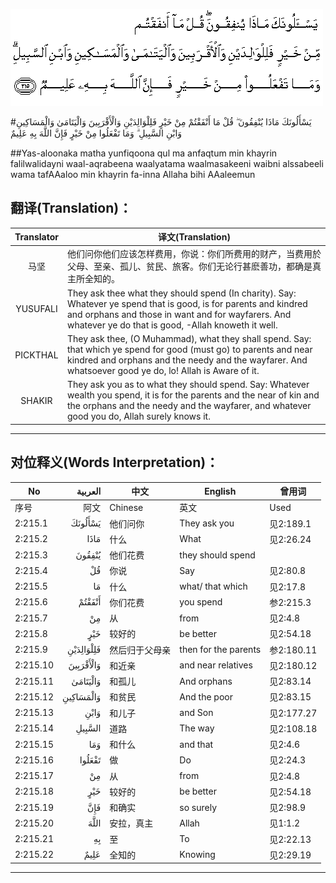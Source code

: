 ![002:215](images/002_215.gif)

#يَسْأَلُونَكَ مَاذَا يُنْفِقُونَ ۖ قُلْ مَا أَنْفَقْتُمْ مِنْ خَيْرٍ فَلِلْوَالِدَيْنِ وَالْأَقْرَبِينَ وَالْيَتَامَىٰ وَالْمَسَاكِينِ وَابْنِ السَّبِيلِ ۗ وَمَا تَفْعَلُوا مِنْ خَيْرٍ فَإِنَّ اللَّهَ بِهِ عَلِيمٌ 

##Yas-aloonaka matha yunfiqoona qul ma anfaqtum min khayrin falilwalidayni waal-aqrabeena waalyatama waalmasakeeni waibni alssabeeli wama tafAAaloo min khayrin fa-inna Allaha bihi AAaleemun 

## 翻译(Translation)：

| Translator | 译文(Translation)                                            |
| :--------: | ------------------------------------------------------------ |
|    马坚    | 他们问你他们应该怎样费用，你说：你们所费用的财产，当费用於父母、至亲、孤儿、贫民、旅客。你们无论行甚麽善功，都确是真主所全知的。 |
|  YUSUFALI  | They ask thee what they should spend (In charity). Say: Whatever ye spend that is good, is for parents and kindred and orphans and those in want and for wayfarers. And whatever ye do that is good, -Allah knoweth it well. |
|  PICKTHAL  | They ask thee, (O Muhammad), what they shall spend. Say: that which ye spend for good (must go) to parents and near kindred and orphans and the needy and the wayfarer. And whatsoever good ye do, lo! Allah is Aware of it. |
|   SHAKIR   | They ask you as to what they should spend. Say: Whatever wealth you spend, it is for the parents and the near of kin and the orphans and the needy and the wayfarer, and whatever good you do, Allah surely knows it. |

---

## 对位释义(Words Interpretation)：

| No   | العربية | 中文    | English | 曾用词 |
| ---- | ------: | ------- | ------- | ------ |
| 序号 |    阿文 | Chinese | 英文    | Used   |
| 2:215.1  | يَسْأَلُونَكَ   | 他们问你       | They ask you         | 见2:189.1  |
| 2:215.2  | مَاذَا      | 什么           | What                 | 见2:26.24  |
| 2:215.3  | يُنْفِقُونَ    | 他们花费       | they should spend    |            |
| 2:215.4  | قُلْ        | 你说           | Say                  | 见2:80.8   |
| 2:215.5  | مَا        | 什么           | what/ that which     | 见2:17.8   |
| 2:215.6  | أَنْفَقْتُمْ    | 你们花费       | you spend            | 参2:215.3  |
| 2:215.7  | مِنْ        | 从             | from                 | 见2:4.8    |
| 2:215.8  | خَيْرٍ       | 较好的         | be better            | 见2:54.18  |
| 2:215.9  | فَلِلْوَالِدَيْنِ | 然后归于父母亲 | then for the parents | 参2:180.11 |
| 2:215.10 | وَالْأَقْرَبِينَ | 和近亲         | and near relatives   | 见2:180.12 |
| 2:215.11 | وَالْيَتَامَىٰ  | 和孤儿         | And orphans          | 见2:83.14  |
| 2:215.12 | وَالْمَسَاكِينِ | 和贫民         | And the poor         | 见2:83.15  |
| 2:215.13 | وَابْنِ      | 和儿子         | and Son              | 见2:177.27 |
| 2:215.14 | السَّبِيلِ    | 道路           | The way              | 见2:108.18 |
| 2:215.15 | وَمَا       | 和什么         | and that             | 见2:4.6    |
| 2:215.16 | تَفْعَلُوا    | 做             | Do                   | 见2:24.3   |
| 2:215.17 | مِنْ        | 从             | from                 | 见2:4.8    |
| 2:215.18 | خَيْرٍ       | 较好的         | be better            | 见2:54.18  |
| 2:215.19 | فَإِنَّ       | 和确实         | so surely            | 见2:98.9   |
| 2:215.20 | اللَّهَ      | 安拉，真主     | Allah                | 见1:1.2    |
| 2:215.21 | بِهِ        | 至             | To                   | 见2:22.13  |
| 2:215.22 | عَلِيمٌ      | 全知的         | Knowing              | 见2:29.19  |

---

